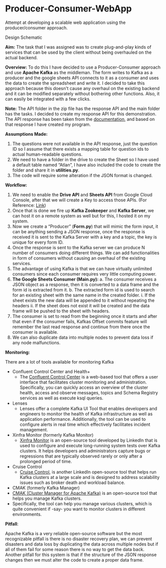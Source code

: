 # Producer-Consumer-WebApp
Attempt at developing a scalable web application using the producer/consumer approach.

Design Schematic

**Aim:** The task that I was assigned was to create plug-and-play kinds of services that can be used by the client without being overhauled on the actual backend.

**Overview:** To do this I have decided to use a Producer-Consumer approach and use **Apache Kafka** as the middleman. The form writes to Kafka as a producer and the google sheets API connects to it as a consumer and uses the data to create the spreadsheet and write it. I decided to take this approach because this doesn't cause any overhaul on the existing backend and it can be modified separately without bothering other functions. Also, it can easily be integrated with a few clicks.

**Note:** The API folder in the zip file has the response API and the main folder has the tasks. I decided to create my response API for this demonstration. The API response has been taken from the [documentation](https://documenter.getpostman.com/view/6718044/S11KRKZH), and based on that response I have created my program.

**Assumptions Made:**

1. The questions were not available in the API response, just the question ID so I assume that there exists a mapping table for question ids to actual human-readable questions.
2. We need to have a folder in the drive to create the Sheet so I have used a default table named “Atlan”, I have also included the code to create the folder and share it in **utilities.py**.
3. The code will require some alteration if the JSON format is changed.

**Workflow:**

1. We need to enable the **Drive API** and **Sheets API** from Google Cloud Console, after that we will create a Key to access those APIs. (For Reference: [Link](https://developers.google.com/sheets/api/quickstart/python))
2. Once that is done we fire up **Kafka Zookeeper** and **Kafka Server**, we can host it on a remote system as well but for this, I hosted it on my system.
3. Now we create a “Producer” (**Form.py**) that will mimic the form input, it can be anything sending a JSON response, once the response is received it is sent to the Kafka Server with a key and a topic, the key is unique for every form ID.
4. Once the response is sent to the Kafka server we can produce N number of consumers doing different things. We can add functionalities in form of consumers without causing an overhaul of the existing services.
5. The advantage of using Kafka is that we can have virtually unlimited consumers since each consumer requires very little computing power.
6. **The Google Sheets Consumer (Main.py):**
  a. The consumer receives a JSON object as a response, then it is converted to a data frame and the form id is extracted from it.
  b. The extracted form id is used to search for an existing sheet with the same name in the created folder.
    i. If the sheet exists the new data will be appended to it without repeating the headers
    ii. If the sheet does not exist it will be created and the data frame will be pushed to the sheet with headers.
7. The consumer is set to read from the beginning once it starts and after that even if the consumer fails, Kafkas Offset commits feature will remember the last read response and continue from there once the consumer is available.
8. We can also duplicate data into multiple nodes to prevent data loss if any node malfunctions.

**Monitoring:**

There are a lot of tools available for monitoring Kafka

- Confluent Control Center and Health+
  - The [Confluent Control Center](https://docs.confluent.io/platform/current/control-center/index.html) is a web-based tool that offers a user interface that facilitates cluster monitoring and administration. Specifically, you can quickly access an overview of the cluster health, access and observe messages, topics and Schema Registry services as well as execute ksql queries.
- Lenses
  - Lenses offer a complete Kafka UI Tool that enables developers and engineers to monitor the health of Kafka infrastructure as well as application performance. Additionally, the tool can be used to configure alerts in real time which effectively facilitates incident management.
- Xinfra Monitor (formerly Kafka Monitor)
  - [Xinfra Monitor](https://github.com/linkedin/kafka-monitor) is an open-source tool developed by LinkedIn that is used to configure and execute long-running system tests over Kafka clusters. It helps developers and administrators capture bugs or regressions that are typically observed rarely or only after a prolonged period of time.
- Cruise Control
  - [Cruise Control](https://github.com/linkedin/cruise-control), is another LinkedIn open-source tool that helps run Kafka clusters at a large scale and is designed to address scalability issues such as broker death and workload balance.
- CMAK (formerly Kafka Manager)
- [CMAK (Cluster Manager for Apache Kafka)](https://github.com/yahoo/CMAK) is an open-source tool that helps you manage Kafka clusters.
- Specifically, the tool can help you manage various clusters, which is quite convenient if -say- you want to monitor clusters in different environments.

**Pitfall**:

Apache Kafka is a very reliable open-source software but the most recognizable pitfall is there is no disaster recovery plan, we can prevent disasters and data loss by duplicating the data across multiple nodes but if all of them fail for some reason there is no way to get the data back. Another pitfall for this system is that if the structure of the JSON response changes then we must alter the code to create a proper data frame.
